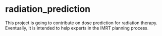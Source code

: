# radiation_prediction

This project is going to contribute on dose prediction for radiation therapy. Eventually, it is intended to help experts in the IMRT planning process.
